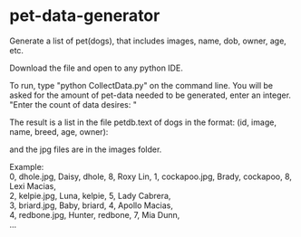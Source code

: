# pet-data-generator
Generate a list of pet(dogs), that includes images, name, dob, owner, age, etc.


Download the file and open to any python IDE.

To run, type "python CollectData.py" on the command line.
You will be asked for the amount of pet-data needed to be generated, enter an integer.
"Enter the count of data desires: "

The result is a list in the file petdb.text of dogs in the format:
(id, image, name, breed, age, owner):

and the jpg files are in the images folder.  

Example:  
0, dhole.jpg, Daisy, dhole, 8, Roxy Lin, 
1, cockapoo.jpg, Brady, cockapoo, 8, Lexi Macias,  
2, kelpie.jpg, Luna, kelpie, 5, Lady Cabrera,  
3, briard.jpg, Baby, briard, 4, Apollo Macias,  
4, redbone.jpg, Hunter, redbone, 7, Mia Dunn,  
...  

